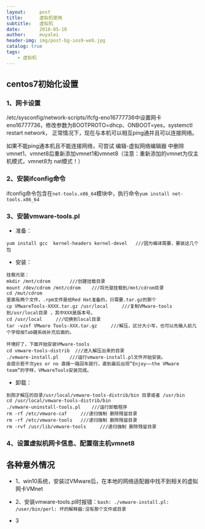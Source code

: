 ```yaml
---
layout:     post
title:      虚拟机使用
subtitle:   虚拟机
date:       2018-05-18
author:     muyalei
header-img: img/post-bg-ios9-web.jpg
catalog: true
tags:
    - 虚拟机
---
```


## centos7初始化设置

### 1、网卡设置

/etc/sysconfig/network-scripts/ifcfg-eno16777736中设置网卡eno16777736，修改参数为BOOTPROTO=dhcp、ONBOOT=yes，systemctl restart network，
正常情况下，现在与本机可以相互ping通并且可以连接网络。

如果不能ping通本机且不能连接网络，可尝试 编辑-虚拟网络编辑器 中删除vmnet1、vmnet8后重新添加vmnet1和vmnet8（注意：重新添加的vmnet为仅主机模式，vmnet8为
nat模式！）


### 2、安装ifconfig命令

ifconfig命令包含在`net-tools.x86_64`模块中，执行命令`yum install net-tools.x86_64`


### 3、安装vmware-tools.pl

- 准备：
```
yum install gcc  kernel-headers kernel-devel   ///因为编译需要，要装这几个包
```
- 安装：
```
挂载光驱：
mkdir /mnt/cdrom       ///创建挂载目录
mount /dev/cdrom /mnt/cdrom    ///将光驱挂载到/mnt/cdrom目录
cd /mut/cdrom 
里面有两个文件，.rpm文件是给Red Hat准备的，只需要.tar.gz的那个
cp VMwareTools-XXXX.tar.gz /usr/local     ///复制VMware-tools到/usr/local目录 ，其中XXX是版本号。
cd /usr/local     ///切换到local目录
tar -vzxf VMware Tools-XXX.tar.gz     ///解压，区分大小写，也可以先输入前几个字母按Tab键系统补充后面的。

环境好了，下面开始安装VMware-tools
cd vmware-tools-distrib  ///进入解压出来的目录
./vmware-install.pl    ///运行vmware-install.pl文件开始安装。
会提示若干次yes or no 直接一路回车就行，直到最后出现“Enjoy——the VMware team”的字样，VMwareTools安装完成。
```
- 卸载：
```
到刚才解压的目录/usr/local/vmware-tools-distrib/bin 目录或者 /usr/bin
cd /usr/local/vmware-tools-distrib/bin
./vmware-uninstall-tools.pl    ///运行卸载程序
rm -rf /etc/vmware-caf     ///递归强制 删除残留目录
rm -rf /etc/vmware-tools   ///递归强制 删除残留目录
rm -rvf /usr/lib/vmware-tools     ///递归强制 删除残留目录
```

### 4、设置虚拟机网卡信息、配置宿主机vmnet8





## 各种意外情况

- 1、win10系统，安装过VMware后，在本地的网络适配器中找不到相关的虚拟网卡VMnet


- 2、安装vmware-tools.pl时报错：`bash: ./vmware-install.pl: /user/bin/perl: 坏的解释器:没有那个文件或目录`


- 3

